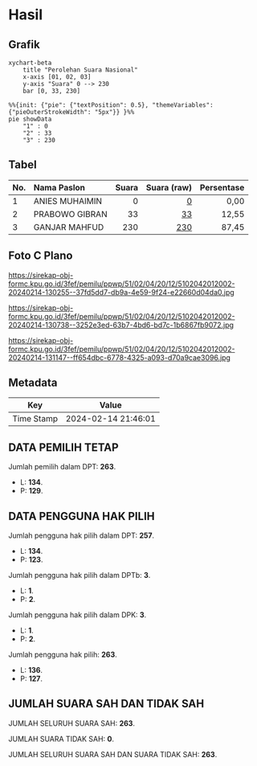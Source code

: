 # Hasil

## Grafik

```mermaid
xychart-beta
    title "Perolehan Suara Nasional"
    x-axis [01, 02, 03]
    y-axis "Suara" 0 --> 230
    bar [0, 33, 230]
```

```mermaid
%%{init: {"pie": {"textPosition": 0.5}, "themeVariables": {"pieOuterStrokeWidth": "5px"}} }%%
pie showData
    "1" : 0
    "2" : 33
    "3" : 230
```

## Tabel

| No. | Nama Paslon    | Suara | Suara (raw) | Persentase |
|:--- |:-------------- | -----:| -----------:| ----------:|
| 1   | ANIES MUHAIMIN | 0     | [0][p-1]    | 0,00       |
| 2   | PRABOWO GIBRAN | 33    | [33][p-2]   | 12,55      |
| 3   | GANJAR MAHFUD  | 230   | [230][p-3]  | 87,45      |


[p-1]: https://github.com/gigit-pemilu/pemilu-2024/blob/main/pilpres/hitung-suara/sub/51-bali/sub/02-tabanan/sub/04-kerambitan/sub/2012-sembung-gede/sub/002-tps/sub/paslon-1.txt
[p-2]: https://github.com/gigit-pemilu/pemilu-2024/blob/main/pilpres/hitung-suara/sub/51-bali/sub/02-tabanan/sub/04-kerambitan/sub/2012-sembung-gede/sub/002-tps/sub/paslon-2.txt
[p-3]: https://github.com/gigit-pemilu/pemilu-2024/blob/main/pilpres/hitung-suara/sub/51-bali/sub/02-tabanan/sub/04-kerambitan/sub/2012-sembung-gede/sub/002-tps/sub/paslon-3.txt

## Foto C Plano

https://sirekap-obj-formc.kpu.go.id/3fef/pemilu/ppwp/51/02/04/20/12/5102042012002-20240214-130255--37fd5dd7-db9a-4e59-9f24-e22660d04da0.jpg

https://sirekap-obj-formc.kpu.go.id/3fef/pemilu/ppwp/51/02/04/20/12/5102042012002-20240214-130738--3252e3ed-63b7-4bd6-bd7c-1b6867fb9072.jpg

https://sirekap-obj-formc.kpu.go.id/3fef/pemilu/ppwp/51/02/04/20/12/5102042012002-20240214-131147--ff654dbc-6778-4325-a093-d70a9cae3096.jpg


## Metadata

| Key        | Value               |
| ---------- | ------------------- |
| Time Stamp | 2024-02-14 21:46:01 |


## DATA PEMILIH TETAP

Jumlah pemilih dalam DPT: **263**.
 * L: **134**.
 * P: **129**.

## DATA PENGGUNA HAK PILIH

Jumlah pengguna hak pilih dalam DPT: **257**.
 * L: **134**.
 * P: **123**.

Jumlah pengguna hak pilih dalam DPTb: **3**.
 * L: **1**.
 * P: **2**.

Jumlah pengguna hak pilih dalam DPK: **3**.
 * L: **1**.
 * P: **2**.

Jumlah pengguna hak pilih: **263**.
 * L: **136**.
 * P: **127**.

## JUMLAH SUARA SAH DAN TIDAK SAH

JUMLAH SELURUH SUARA SAH: **263**.

JUMLAH SUARA TIDAK SAH: **0**.

JUMLAH SELURUH SUARA SAH DAN SUARA TIDAK SAH: **263**.


